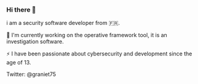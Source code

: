 ### Hi there 👋 

i am a security software developer from 🇫🇷.

🔭 I'm currently working on the operative framework tool, it is an investigation software.

⚡ I have been passionate about cybersecurity and development since the age of 13.


Twitter: @graniet75


